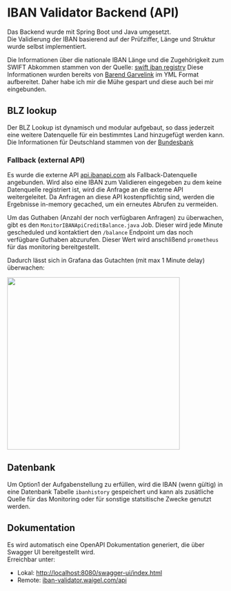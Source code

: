 # IBAN Validator Backend (API)

Das Backend wurde mit Spring Boot und Java umgesetzt. <br/>
Die Validierung der IBAN basierend auf der Prüfziffer, Länge und Struktur wurde selbst implementiert.

Die Informationen über die nationale IBAN Länge und die Zugehörigkeit zum SWIFT Abkommen stammen von der Quelle: [swift iban registry](https://www.google.com/url?sa=t&rct=j&q=&esrc=s&source=web&cd=&ved=2ahUKEwinqfSN_MH8AhXIV6QEHZu2AXQQFnoECBoQAQ&url=https%3A%2F%2Fwww.swift.com%2Fresource%2Fiban-registry-pdf&usg=AOvVaw0ry5oYpRt6qoPcGs481YGl)
Diese Informationen wurden bereits von [Barend Garvelink](https://github.com/barend/java-iban/blob/main/src/main/resources/nl/garvelink/iban/IBAN.yml) im YML Format aufbereitet. Daher habe ich mir die Mühe gespart und diese auch bei mir eingebunden.

## BLZ lookup

Der BLZ Lookup ist dynamisch und modular aufgebaut, so dass jederzeit eine weitere Datenquelle für ein bestimmtes Land hinzugefügt werden kann. Die Informationen für Deutschland stammen von der [Bundesbank](https://www.bundesbank.de/de/aufgaben/unbarer-zahlungsverkehr/serviceangebot/bankleitzahlen/download-bankleitzahlen-602592)

### Fallback (external API)

Es wurde die externe API [api.ibanapi.com](https://ibanapi.com) als Fallback-Datenquelle angebunden. Wird also eine IBAN zum Validieren eingegeben zu dem keine Datenquelle registriert ist, wird die Anfrage an die externe API weitergeleitet. Da Anfragen an diese API kostenpflichtig sind, werden die Ergebnisse in-memory gecached, um ein erneutes Abrufen zu vermeiden.

Um das Guthaben (Anzahl der noch verfügbaren Anfragen) zu überwachen, gibt es den `MonitorIBANApiCreditBalance.java` Job. Dieser wird jede Minute gescheduled und kontaktiert den `/balance` Endpoint um das noch verfügbare Guthaben abzurufen. Dieser Wert wird anschlißend `prometheus` für das monitoring bereitgestellt.

Dadurch lässt sich in Grafana das Gutachten (mit max 1 Minute delay) überwachen:

<img src="https://user-images.githubusercontent.com/25115243/212501631-92278088-3c5a-4c59-9e90-d51266ba1ce4.png" width="400">

## Datenbank

Um Option1 der Aufgabenstellung zu erfüllen, wird die IBAN (wenn gültig) in eine Datenbank Tabelle `ibanhistory` gespeichert und kann als zusätliche Quelle für das Monitoring oder für sonstige statsitische Zwecke genutzt werden.

## Dokumentation

Es wird automatisch eine OpenAPI Dokumentation generiert, die über Swagger UI bereitgestellt wird. <br/>
Erreichbar unter: 
- Lokal: [http://localhost:8080/swagger-ui/index.html](http://localhost:8080/swagger-ui/index.html)
- Remote: [iban-validator.waigel.com/api](https://iban-validator.waigel.com/api/swagger-ui/index.html)
